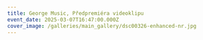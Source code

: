 ```yaml
---
title: George Music, Předpremiéra videoklipu
event_date: 2025-03-07T16:47:00.000Z
cover_image: /galleries/main_gallery/dsc00326-enhanced-nr.jpg
---
```


